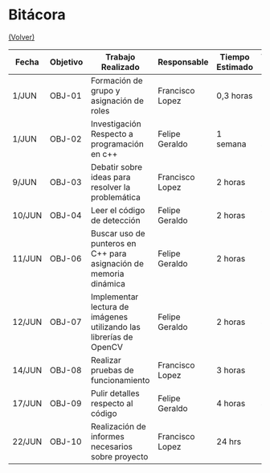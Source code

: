 # Bitácora

[(Volver)](../README.md)

| Fecha  | Objetivo  | Trabajo Realizado | Responsable | Tiempo Estimado | Tiempo Real |
|--------|-----------|-------------------|-------------|-----------------|-------------|
| 1/JUN |OBJ-01 | Formación de grupo y asignación de roles | Francisco Lopez | 0,3 horas | 0,3 horas |
| 1/JUN | OBJ-02 | Investigación Respecto a programación en c++ | Felipe Geraldo | 1 semana | 1 semana |
| 9/JUN | OBJ-03 | Debatir sobre ideas para resolver la problemática | Francisco Lopez |2 horas | 2 horas  |
| 10/JUN | OBJ-04 | Leer el código de detección |  Felipe Geraldo | 2 horas | 4,5 horas |
| 11/JUN | OBJ-06 | Buscar uso de punteros en C++ para asignación de memoria dinámica | Felipe Geraldo |2 horas | 2 horas  |
| 12/JUN | OBJ-07 | Implementar lectura de imágenes utilizando las librerías de OpenCV | Felipe Geraldo | 2 horas | 4 horas |
| 14/JUN | OBJ-08 | Realizar pruebas de funcionamiento | Francisco Lopez | 3 horas | 3 horas |
| 17/JUN | OBJ-09 | Pulir detalles respecto al código | Felipe Geraldo | 4 horas | 4 horas |
| 22/JUN | OBJ-10 | Realización de informes necesarios sobre proyecto | Francisco Lopez | 24 hrs | 24 hrs |












